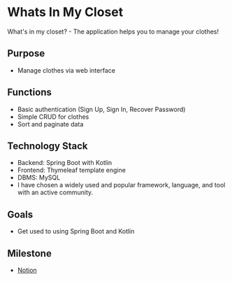 # Whats In My Closet
What's in my closet? - The application helps you to manage your clothes!

## Purpose
- Manage clothes via web interface

## Functions
- Basic authentication (Sign Up, Sign In, Recover Password)
- Simple CRUD for clothes
- Sort and paginate data

## Technology Stack
- Backend: Spring Boot with Kotlin
- Frontend: Thymeleaf template engine
- DBMS: MySQL
- I have chosen a widely used and popular framework, language, and tool with an active community.

## Goals
- Get used to using Spring Boot and Kotlin

## Milestone
- [Notion](https://whatsinmycloset.notion.site/5f3be8d60724472e943fd5e3d764b630?v=7254cb335aeb44f5a2356886d91fd640)

